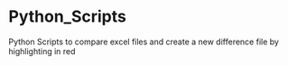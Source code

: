 # Python_Scripts
Python Scripts to compare excel files and create a new difference file by highlighting in red
